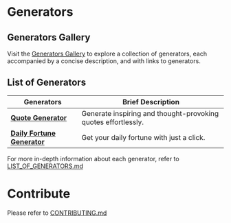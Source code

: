 # Generators

<!-- ### **Table of Contents**
- [Generators](#generators)
    - [**Table of Contents**](#table-of-contents)
  - [Generators Gallery](#generators-gallery)
  - [List of Generators](#list-of-generators)
- [Contribute](#contribute) -->

## Generators Gallery

Visit the [Generators Gallery](https://lifeadventurer.github.io/generators) to explore a collection of generators, each accompanied by a concise description, and with links to generators.

## List of Generators
|Generators                                       |Brief Description                                             |
| ----------------------------------------------- | ------------------------------------------------------------ |
|**[Quote Generator][Quote Generator]**           |Generate inspiring and thought-provoking quotes effortlessly. |
|**[Daily Fortune Generator][Fortune Generator]** |Get your daily fortune with just a click.                     |

For more in-depth information about each generator, refer to [LIST_OF_GENERATORS.md](./LIST_OF_GENERATORS.md)

# Contribute

Please refer to [CONTRIBUTING.md](./CONTRIBUTING.md)

[Quote Generator]: https://lifeadventurer.github.io/generators/quote_generator
[Fortune Generator]: https://lifeadventurer.github.io/generators/fortune_generator